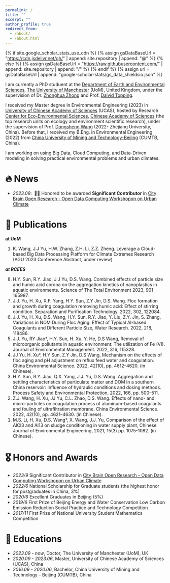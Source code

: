 ```yaml
---
permalink: /
title: ""
excerpt: ""
author_profile: true
redirect_from: 
  - /about/
  - /about.html
---
```


{% if site.google_scholar_stats_use_cdn %}
{% assign gsDataBaseUrl = "https://cdn.jsdelivr.net/gh/" | append: site.repository | append: "@" %}
{% else %}
{% assign gsDataBaseUrl = "https://raw.githubusercontent.com/" | append: site.repository | append: "/" %}
{% endif %}
{% assign url = gsDataBaseUrl | append: "google-scholar-stats/gs_data_shieldsio.json" %}

<span class='anchor' id='about-me'></span>

I am currently a PhD studuent at the [Department of Earth and Environmental Sciences](https://www.ees.manchester.ac.uk/), [The University of Manchester](https://www.manchester.ac.uk/) (UoM), United Kingdom, under the supervision of Dr. [Zhonghua Zhong](https://zhonghuazheng.com/) and Prof. [Daivid Topping](https://research.manchester.ac.uk/en/persons/david.topping). 

I received my Master degree in Environmental Engineering (2023) in [University of Chinese Academy of Sciences](https://www.ucas.ac.cn/) (UCAS), hosted by Research [Center for Eco-Environmental Sciences](http://www.rcees.cas.cn/), [Chinese Academy of Sciences](https://www.cas.cn/) (the top research units on ecology and environment scientific research), under the supervision of Prof. [Dongsheng Wang](https://person.zju.edu.cn/0021195) (2022- Zhejiang University, China). Before that, I received my B.Eng. in Environmental Engineering (2022) from [China University of Mining and Technology-Beijing](https://www.cumtb.edu.cn/) (CUMTB, China).

I am working on using Big Data, Cloud Computing, and Data-Driven modeling in solving practical environmental problems and urban climates. 
# 🔥 News
- *2023.09*: &nbsp;🎉🎉 Honored to be awarded **Significant Contributor** in [City Brain Open Research - Open Data Computing Workshopon on Urban Climate](https://open-data-computing.github.io/)


# 📝 Publications 

**at UoM**
<ol reversed>
  <li>K. Wang, J.J Yu, H.W. Zhang, Z.H. Li, Z.Z. Zheng. Leverage a Cloud-based Big Data Processing Platform for Climate Extremes Research (AGU 2023 Conference Abstract, under review)</li>
</ol>

***at RCEES***
<ol reversed>
  <li> H.Y. Sun, R.Y. Jiao, J.J Yu, D.S. Wang. Combined effects of particle size and humic acid corona on the aggregation kinetics of   nanoplastics in aquatic environments. Science of The Total Environment 2023, 901 165987. </li>
  <li> J.J. Yu, H. Xu, X.F. Yang, H.Y. Sun, Z.Y Jin, D.S. Wang. Floc formation and growth during coagulation removing humic acid: Effect of   stirring condition. Separation and Purification Technology. 2022, 302, 122084. </li>
  <li> J.J. Yu, H. Xu, D.S. Wang, H.Y. Sun, R.Y. Jiao, Y. Liu, Z.Y. Jin, S. Zhang, Variations in NOM During Floc Aging: Effect of Typical   Al-based Coagulants and Different Particle Size, Water Research. 2022, 218, 118486. </li>
  <li> J.J. Yu, RY Jiao*, H.Y. Sun, H. Xu, Y. He, D.S Wang, Removal of microorganic pollutants in aquatic environment: The utilization of Fe  (VI). Journal of Environmental Management. 2022, 316, 115328. </li>
  <li> JJ Yu, H. Xu*, H.Y Sun, Z.Y Jin, D.S Wang, Mechanism on the effects of floc aging and pH adjustment on reflux feed water and   coagulation. China Environmental Science. 2022, 42(10), pp. 4612–4620. (in Chinese).</li>
  <li> H.Y. Sun, R.Y. Jiao, Q.X. Yang, J.J. Yu, D.S. Wang. Aggregation and settling characteristics of particulate matter and DOM in a  southern China reservoir: Influence of hydraulic conditions and dosing methods. Process Safety and Environmental Protection, 2022, 166,  pp. 500–511.</li>
  <li> Z.J. Wang, H. Xu, JJ Yu, C.L. Zhao, D.S. Wang. Effects of nano- and micro-particles on coagulation process of aluminum-based   coagulants and fouling of ultrafiltration membrane. China Environmental Science. 2022, 42(10), pp. 4621–4630. (in Chinese).</li>
  <li> M.S. Li, H. Xu, D.S. Wang*, X. Wang, J.J. Yu, Comparison of the effect of AlCl3 and Al13 on sludge conditioning in water supply plant, Chinese Journal of Environmental Engineering, 2021, 15(3) pp. 1075-1082. (in Chinese).</li>
</ol>

# 🎖 Honors and Awards
- *2023/9* Significant Contributor in [City Brain Open Research - Open Data Computing Workshopon on Urban Climate](https://open-data-computing.github.io/) 
- *2022/6* National Scholarship for Graduate students (the highest honor for postgraduates in China, 3%)  
- *2020/6* Excellent Graduates in Beijing (5%) 
- *2019/6* First Prize of Beijing Energy and Water Conservation Low Carbon Emission Reduction Social Practice and Technology Competition 
- *2017/11* First Prize of National University Student Mathematics Competition 


# 📖 Educations
- *2023.09 - now*, Doctor, The University of Manchester (UoM), UK
- *2020.09 - 2023.06*, Master, University of Chinese Academy of Sciences (UCAS), China
- *2016.09 - 2020.06*, Bachelor, China University of Mining and Technology – Beijing (CUMTB), China


